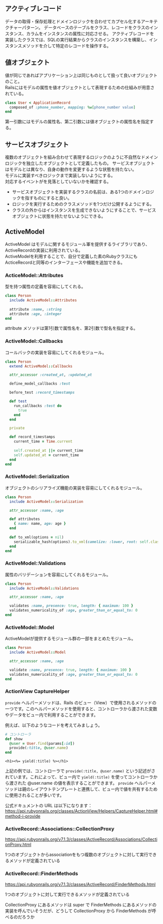 ## アクティブレコード
データの取得・保存処理とドメインロジックを合わせてカプセル化するアーキテクチャーパターン。
データベースのテーブルをクラス、レコードをクラスのインスタンス、カラムをインスタンスの属性に対応させる。
アクティブレコードを実装したクラスでは、SQLの実行結果からクラスのインスタンスを構築し、インスタンスメソッドを介して特定のレコードを操作する。

## 値オブジェクト
値が同じであればアプリケーション上は同じものとして扱って良いオブジェクトのこと。  
Railsにはモデルの属性を値オブジェクトとして表現するための仕組みが用意されている。

```ruby
class User < ApplicationRecord
  composed_of :phone_number, mapping: %w[phone_number value]
end
```
第一引数にはモデルの属性名、第二引数には値オブジェクトの属性名を指定する。

## サービスオブジェクト
複数のオブジェクトを組み合わせて表現するロジックのように不自然なドメインロジックを独立したオブジェクトとして定義したもの。
サービスオブジェクトはモデルとは異なり、自身の動作を変更するような状態を持たない。  
モデルに実装すべきロジックまで実装しないようにする。  
対応するイベントがを見落としていないかを確認する。

- サービスオブジェクトを実装するクラスの名前は、ある1つのドメインロジックを指すものにすると良い。
- ロジックを実行するためのクラスメソッドを1つだけ公開するようにする。
- クラスの外からはインスタンスを生成できないようにすることで、サービスオブジェクトに状態を持たせないようにできる。

## ActiveModel
ActiveModel はモデルに関するモジュール軍を提供するライブラリであり、ActiveRecordの実装に利用されている。  
ActiveModelを利用することで、自分で定義した素のRubyクラスにもActiceRecordと同等のインターフェースや機能を追加できる。

### ActiceModel::Attributes
型を持つ属性の定義を容易にしてくれる。
```ruby
class Person
  include ActiveModel::Attributes
    
  attribute :name, :string
  attribute :age, :integer
end
```
attribute メソッドは第1引数で属性名を、第2引数で型名を指定する。

### ActiveModel::Callbacks
コールバックの実装を容易にしてくれるモジュール。
```ruby
class Person
  extend ActiveModel::Callbacks

  attr_accessor :created_at, :updated_at

  define_model_callbacks :test

  before_test :record_timestamps

  def test
    run_callbacks :test do
      true
    end
  end

  private

  def record_timestamps
    current_time = Time.current
    
    self.created_at ||= current_time
    self.updated_at = current_time
  end
end
```

### ActiveModel::Serialization
オブジェクトのシリアライズ機能の実装を容易にしてくれるモジュール。
```ruby
class Person
  include ActiveModel::Serialization

  attr_accessor :name, :age

  def attributes
    { name: name, age: age }
  end
  
  def to_xml(options = nil)
    serializable_hash(options).to_xml(camelize: :lower, root: self.class.name)
  end
end
```

### ActiveModel::Validations
属性のバリデーションを容易にしてくれるモジュール。
```ruby
class Person
  include ActiveModel::Validations

  attr_accessor :name, :age

  validates :name, presence: true, length: { maximum: 100 }
  validates_numericality_of :age, greater_than_or_equal_to: 0
end
```

### ActiveModel::Model
ActiveModelが提供するモジュール群の一部をまとめたモジュール。
```ruby
class Person
  include ActiveModel::Model

  attr_accessor :name, :age

  validate :name, presence: true, length: { maximum: 100 }
  validates_numericality_of :age, greater_than_or_equal_to: 0
end
```

### ActionView CaptureHelper
`provide` ヘルパーメソッドは、Rails のビュー（View）で使用されるメソッドの一つです。このヘルパーメソッドを使用すると、コントローラから渡された変数やデータをビュー内で利用することができます。

例えば、以下のようなコードを考えてみましょう。
```ruby
# コントローラ
def show
  @user = User.find(params[:id])
  provide(:title, @user.name)
end
```
```rubyonrails
<h1><%= yield(:title) %></h1>
```
上記の例では、コントローラで `provide(:title, @user.name)` という記述がされています。これによって、ビュー内で `yield(:title)` を使ってコントローラから渡された @user.name の値を表示することができます。
`provide` ヘルパーメソッドは親のレイアウトテンプレートと連携して、ビュー内で値を共有するために使用されることが多いです。

公式ドキュメントの URL は以下になります：
https://api.rubyonrails.org/classes/ActionView/Helpers/CaptureHelper.html#method-i-provide

### ActiveRecord::Associations::CollectionProxy
https://api.rubyonrails.org/v7.1.3/classes/ActiveRecord/Associations/CollectionProxy.html

1つのオブジェクトからassociationをもつ複数のオブジェクトに対して実行できるメソッドが定義されている

### ActiveRecord::FinderMethods
https://api.rubyonrails.org/v7.1.3/classes/ActiveRecord/FinderMethods.html

1つのオブジェクトに対して実行できるメソッドが定義されている

CollectionProxy にあるメソッドは super で FinderMethods にあるメソッドの実装を呼んでいそうだが、どうして CollectionProxy から FinderMethods が呼べるのだろうか
